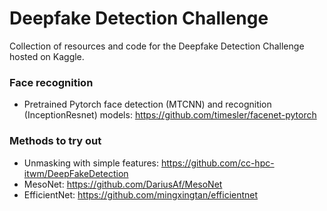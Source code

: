 # Deepfake Detection Challenge
Collection of resources and code for the Deepfake Detection Challenge hosted on Kaggle.

### Face recognition
- Pretrained Pytorch face detection (MTCNN) and recognition (InceptionResnet) models: https://github.com/timesler/facenet-pytorch

### Methods to try out
- Unmasking with simple features: https://github.com/cc-hpc-itwm/DeepFakeDetection
- MesoNet: https://github.com/DariusAf/MesoNet
- EfficientNet: https://github.com/mingxingtan/efficientnet
